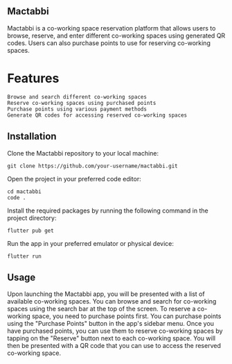 ## Mactabbi

Mactabbi is a co-working space reservation platform that allows users to browse, reserve, and enter different co-working spaces using generated QR codes. Users can also purchase points to use for reserving co-working spaces.

# Features

    Browse and search different co-working spaces
    Reserve co-working spaces using purchased points
    Purchase points using various payment methods
    Generate QR codes for accessing reserved co-working spaces

## Installation

Clone the Mactabbi repository to your local machine:

    git clone https://github.com/your-username/mactabbi.git

Open the project in your preferred code editor:

    cd mactabbi
    code .

Install the required packages by running the following command in the project directory:

    flutter pub get

Run the app in your preferred emulator or physical device:

    flutter run

## Usage

Upon launching the Mactabbi app, you will be presented with a list of available co-working spaces. You can browse and search for co-working spaces using the search bar at the top of the screen. To reserve a co-working space, you need to purchase points first. You can purchase points using the "Purchase Points" button in the app's sidebar menu. Once you have purchased points, you can use them to reserve co-working spaces by tapping on the "Reserve" button next to each co-working space. You will then be presented with a QR code that you can use to access the reserved co-working space.
